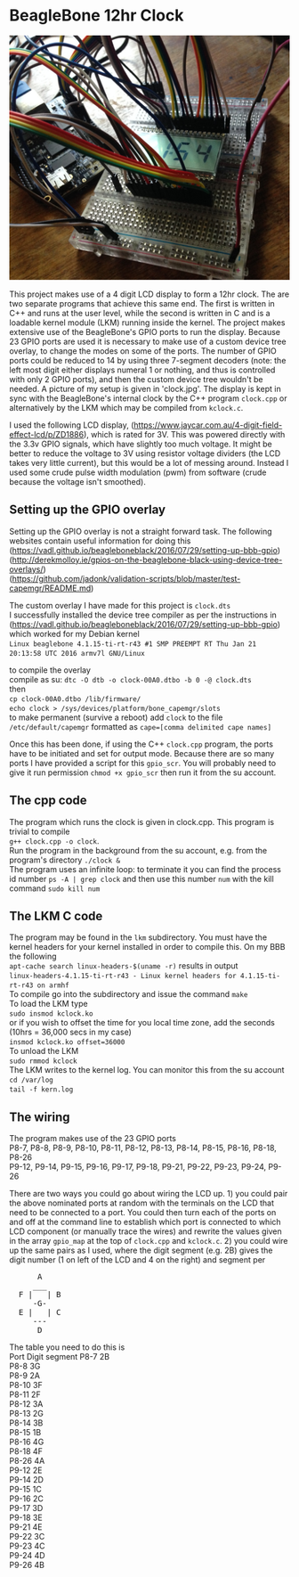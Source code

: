 # BeagleBone 12hr Clock  
![alt text](https://raw.githubusercontent.com/wilstep/BeagleBone-clock/master/setup.jpg)

This project makes use of a 4 digit LCD display to form a 12hr clock. The are two separate programs that achieve this same end. The first is written in C++ and runs at the user level, while the second is written in C and is a loadable kernel module (LKM) running inside the kernel. The project makes extensive use of the BeagleBone's GPIO ports to run the display. Because 23 GPIO ports are used it is necessary to make use of a custom device tree overlay, to change the modes on some of the ports. The number of GPIO ports could be reduced to 14 by using three 7-segment decoders (note: the left most digit either displays numeral 1 or nothing, and thus is controlled with only 2 GPIO ports), and then the custom device tree wouldn't be needed. A picture of my setup is given in 'clock.jpg'. The display is kept in sync with the BeagleBone's internal clock by the C++ program `clock.cpp` or alternatively by the LKM which may be compiled from `kclock.c`.

I used the following LCD display, (https://www.jaycar.com.au/4-digit-field-effect-lcd/p/ZD1886), which is rated for 3V. This was powered directly with the 3.3v GPIO signals, which have slightly too much voltage. It might be better to reduce the voltage to 3V using resistor voltage dividers (the LCD takes very little current), but this would be a lot of messing around. Instead I used some crude pulse width modulation (pwm) from software (crude because the voltage isn't smoothed).


## Setting up the GPIO overlay  
Setting up the GPIO overlay is not a straight forward task. The following websites contain useful information for doing this  
(https://vadl.github.io/beagleboneblack/2016/07/29/setting-up-bbb-gpio)  
(http://derekmolloy.ie/gpios-on-the-beaglebone-black-using-device-tree-overlays/)  
(https://github.com/jadonk/validation-scripts/blob/master/test-capemgr/README.md)  

The custom overlay I have made for this project is `clock.dts`  
I successfully installed the device tree compiler as per the instructions in (https://vadl.github.io/beagleboneblack/2016/07/29/setting-up-bbb-gpio) which worked for my Debian kernel  
`Linux beaglebone 4.1.15-ti-rt-r43 #1 SMP PREEMPT RT Thu Jan 21 20:13:58 UTC 2016 armv7l GNU/Linux`  
  
to compile the overlay  
compile as su: `dtc -O dtb -o clock-00A0.dtbo -b 0 -@ clock.dts`  
then     
`cp clock-00A0.dtbo /lib/firmware/`  
`echo clock > /sys/devices/platform/bone_capemgr/slots`  
to make permanent (survive a reboot) add `clock` to the file `/etc/default/capemgr` formatted as `cape=[comma delimited cape names]`

Once this has been done, if using the C++ `clock.cpp` program, the ports have to be initiated and set for output mode. Because there are so many ports I have provided a script for this `gpio_scr`. You will probably need to give it run permission `chmod +x gpio_scr` then run it from the su account.

## The cpp code
The program which runs the clock is given in clock.cpp. This program is trivial to compile  
`g++ clock.cpp -o clock`.  
Run the program in the background from the su account, e.g. from the program's directory `./clock &`  
The program uses an infinite loop: to terminate it you can find the process id number `ps -A | grep clock` and then use this number `num` with the kill command `sudo kill num`

## The LKM C code
The program may be found in the `lkm` subdirectory. You must have the kernel headers for your kernel installed in order to compile this. On my BBB the following  
`apt-cache search linux-headers-$(uname -r)` results in output  
`linux-headers-4.1.15-ti-rt-r43 - Linux kernel headers for 4.1.15-ti-rt-r43 on armhf`  
To compile go into the subdirectory and issue the command `make`  
To load the LKM type  
`sudo insmod kclock.ko`  
or if you wish to offset the time for you local time zone, add the seconds (10hrs = 36,000 secs in my case)  
`insmod kclock.ko offset=36000`  
To unload the LKM  
`sudo rmmod kclock`  
The LKM writes to the kernel log. You can monitor this from the su account  
`cd /var/log`  
`tail -f kern.log`


## The wiring  
The program makes use of the 23 GPIO ports  
P8-7, P8-8, P8-9, P8-10, P8-11, P8-12, P8-13, P8-14, P8-15, P8-16, P8-18, P8-26  
P9-12, P9-14, P9-15, P9-16, P9-17, P9-18, P9-21, P9-22, P9-23, P9-24, P9-26

There are two ways you could go about wiring the LCD up. 1) you could pair the above nominated ports at random with the terminals on the LCD that need to be connected to a port. You could then turn each of the ports on and off at the command line to establish which port is connected to which LCD component (or manually trace the wires) and rewrite the values given in the array `gpio_map` at the top of `clock.cpp` and `kclock.c`. 2) you could wire up the same pairs as I used, where the digit segment (e.g. 2B) gives the digit number (1 on left of the LCD and 4 on the right) and segment per

<pre>
      A  
     ___  
  F |   | B  
     -G-  
  E |   | C  
     ---  
      D  
</pre>

The table you need to do this is  
Port    Digit segment
P8-7    2B  
P8-8    3G  
P8-9    2A  
P8-10   3F  
P8-11   2F  
P8-12   3A  
P8-13   2G  
P8-14   3B  
P8-15   1B  
P8-16   4G  
P8-18   4F  
P8-26   4A  
P9-12   2E  
P9-14   2D  
P9-15   1C  
P9-16   2C  
P9-17   3D  
P9-18   3E  
P9-21   4E  
P9-22   3C  
P9-23   4C  
P9-24   4D  
P9-26   4B  

